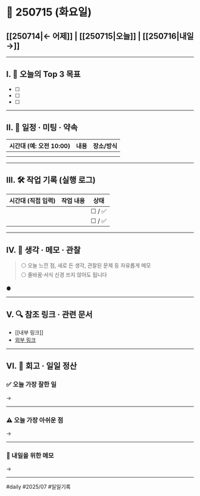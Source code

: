 # 📅 250715 (화요일)

## [[250714|← 어제]] | [[250715|오늘]] | [[250716|내일 →]]

---

## I. 🎯 오늘의 Top 3 목표
- [ ] 
- [ ] 
- [ ] 

---

## II. 📌 일정 · 미팅 · 약속
| 시간대 (예: 오전 10:00) | 내용  | 장소/방식 |
| ----------------- | --- | ----- |
|                   |     |       |
|                   |     |       |

---

## III. 🛠️ 작업 기록 (실행 로그)
| 시간대 (직접 입력) | 작업 내용 | 상태    |
| ----------- | ----- | ----- |
|             |       | ☐ / ✅ |
|             |       | ☐ / ✅ |

---

## IV. 🧠 생각 · 메모 · 관찰
> ⚪ 오늘 느낀 점, 새로 든 생각, 관찰된 문제 등 자유롭게 메모  
> ⚪ 줄바꿈·서식 신경 쓰지 않아도 됩니다

●

---

## V. 🔍 참조 링크 · 관련 문서
- [[내부 링크]]
- [외부 링크](https://)

---

## VI. 🧾 회고 · 일일 정산

### ✅ 오늘 가장 잘한 일  
→ 

---

### ⚠️ 오늘 가장 아쉬운 점  
→ 

---

### 📝 내일을 위한 메모  
→ 

---

#daily #2025/07 #일일기록
